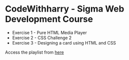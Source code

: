 # CodeWithharry - Sigma Web Development Course

- Exercise 1 - Pure HTML Media Player
- Exercise 2 - CSS Challenge 2
- Exercise 3 - Designing a card using HTML and CSS

Access the playlist from [here](https://youtube.com/playlist?list=PLu0W_9lII9agq5TrH9XLIKQvv0iaF2X3w&si=RVYQWvJJ-JdtCeVu)